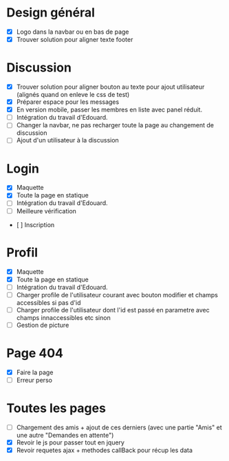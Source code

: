 # Design général
- [x] Logo dans la navbar ou en bas de page
- [x] Trouver solution pour aligner texte footer

# Discussion
- [x] Trouver solution pour aligner bouton au texte pour ajout utilisateur (alignés quand on enleve le css de test)
- [x] Préparer espace pour les messages
- [x] En version mobile, passer les membres en liste avec panel réduit.
- [ ] Intégration du travail d'Edouard.
 - [ ] Changer la navbar, ne pas recharger toute la page au changement de discussion
 - [ ] Ajout d'un utilisateur à la discussion

# Login
- [x] Maquette
- [x] Toute la page en statique
- [ ] Intégration du travail d'Edouard.
 - [ ] Meilleure vérification
 - [ ] Inscription

# Profil
- [x] Maquette
- [x] Toute la page en statique
- [ ] Intégration du travail d'Edouard.
 - [ ] Charger profile de l'utilisateur courant avec bouton modifier et champs accessibles si pas d'id
 - [ ] Charger profile de l'utilisateur dont l'id est passé en parametre avec champs innaccessibles etc sinon
 - [ ] Gestion de picture

# Page 404
- [x] Faire la page
- [ ] Erreur perso

# Toutes les pages
- [ ] Chargement des amis + ajout de ces derniers (avec une partie "Amis" et une autre "Demandes en attente")
- [x] Revoir le js pour passer tout en jquery
- [x] Revoir requetes ajax + methodes callBack pour récup les data
